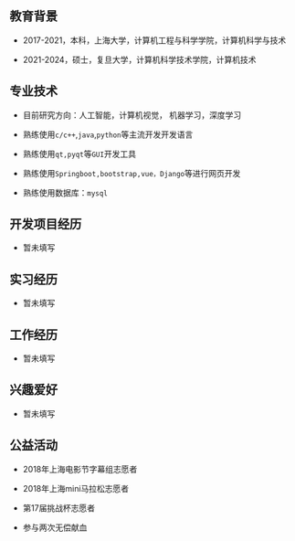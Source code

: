 
## 教育背景

- 2017-2021，本科，上海大学，计算机工程与科学学院，计算机科学与技术

- 2021-2024，硕士，复旦大学，计算机科学技术学院，计算机技术

## 专业技术

- 目前研究方向：人工智能，计算机视觉， 机器学习，深度学习

- 熟练使用`c/c++`,`java`,`python`等主流开发开发语言

- 熟练使用`qt,pyqt`等`GUI`开发工具

- 熟练使用`Springboot,bootstrap,vue，Django`等进行网页开发

- 熟练使用数据库：`mysql`


## 开发项目经历

- 暂未填写

## 实习经历

- 暂未填写

## 工作经历

- 暂未填写

## 兴趣爱好

- 暂未填写


## 公益活动

- 2018年上海电影节字幕组志愿者

- 2018年上海mini马拉松志愿者

- 第17届挑战杯志愿者

- 参与两次无偿献血

